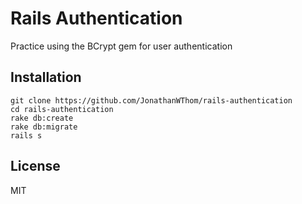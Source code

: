 # Rails Authentication

Practice using the BCrypt gem for user authentication

## Installation

```
git clone https://github.com/JonathanWThom/rails-authentication
cd rails-authentication
rake db:create
rake db:migrate
rails s
```

## License

MIT
